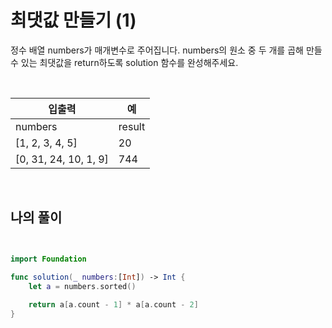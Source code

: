 최댓값 만들기 (1)
===========================

정수 배열 numbers가 매개변수로 주어집니다. numbers의 원소 중 두 개를 곱해 만들 수 있는 최댓값을 return하도록 solution 함수를 완성해주세요.

</br>

| 입출력 | 예 |
|-|-|
|numbers |	result |
| [1, 2, 3, 4, 5] |	20 |
| [0, 31, 24, 10, 1, 9] |	744 |

</br>

## 나의 풀이

```swift 


import Foundation

func solution(_ numbers:[Int]) -> Int {
    let a = numbers.sorted()
    
    return a[a.count - 1] * a[a.count - 2]
}

```

